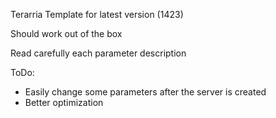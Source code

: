 Terarria Template for latest version (1423)

Should work out of the box

Read carefully each parameter description

ToDo:
- Easily change some parameters after the server is created
- Better optimization